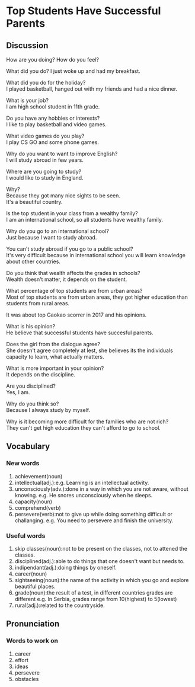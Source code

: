 # Top Students Have Successful Parents
## Discussion
How are you doing? How do you feel?   

What did you do?
I just woke up and had my breakfast.  

What did you do for the holiday?  
I played basketball, hanged out with my friends and had a nice dinner.  

What is your job?  
I am high school student in 11th grade.  

Do you have any hobbies or interests?  
I like to play basketball and video games.  

What video games do you play?  
I play CS GO and some phone games.   

Why do you want to want to improve English?  
I will study abroad in few years.  

Where are you going to study?  
I would like to study in England.  

Why?  
Because they got many nice sights to be seen.  
It's a beautiful country.  

Is the top student in your class from a wealthy family?  
I am an international school, so all students have wealthy family.  

Why do you go to an international school?  
Just because I want to study abroad.  

You can't study abroad if you go to a public school?  
It's very difficult because in international school you will learn knowledge about other countries.  

Do you think that wealth affects the grades in schools?  
Wealth doesn't matter, it depends on the student.  

What percentage of top students are from urban areas?  
Most of top students are from urban areas, they got higher education than students from rural areas.   

It was about top Gaokao scorrer in 2017 and his opinions.   

What is his opinion?  
He believe that successful students have succesful parents.  

Does the girl from the dialogue agree?  
She doesn't agree completely at lest, she believes its the individuals capacity to learn, what actually matters.  

What is more important in your opinion?  
It depends on the discipline.  

Are you disciplined?  
Yes, I am.  

Why do you think so?  
Because I always study by myself.  

Why is it becoming more difficult for the families who are not rich?  
They can't get high education they can't afford to go to school.  


## Vocabulary
### New words
1. achievement(noun)
1. intellectual(adj.):e.g. Learning is an intellectual activity.
1. unconsciously(adv.):done in a way in which you are not aware, without knowing. e.g. He snores unconsciously when he sleeps.
1. capacity(noun)
1. comprehend(verb)
1. persevere(verb):not to give up while doing something difficult or challanging. e.g. You need to persevere and finish the university.

### Useful words
1. skip classes(noun):not to be present on the classes, not to attened the classes.
1. disciplined(adj.):able to do things that one doesn't want but needs to.
1. indipendant(adj.):doing things by oneself.
1. career(noun)
1. sightseeing(noun):the name of the activity in which you go and explore beautiful places.
1. grade(noun):the result of a test, in different countries grades are different e.g. In Serbia, grades range from 10(highest) to 5(lowest)
1. rural(adj.):related to the countryside.

## Pronunciation
### Words to work on
1. career
1. effort
1. ideas
1. persevere
1. obstacles
